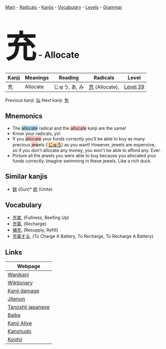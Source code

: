 <style> bigfont {font-size: 100px}</style>
[Main](../README.md) -
[Radicals](../radicals.md) -
[Kanjis](../kanjis.md) -
[Vocabulary](../vocabulary.md) -
[Levels](../levels.md) -
[Grammar](../grammar.md)
# <bigfont> 充</bigfont> - Allocate 

| Kanji | Meanings | Reading | Radicals | Level |
| --- | --- | --- | --- | --- |
| 充 | Allocate | じゅう, あ, み | [充](../radicals/充.md) (Allocate),  | [Level 39](../levels/wk_level39.md) |

Previous kanji: [仙](仙.md) Next kanji: [免](免.md) 

## Mnemonics
 * The <span style="background-color:#ADD8E6"> allocate</span> radical and the <span style="background-color:#ffcccb"> allocate</span> kanji are the same!
* Know your radicals, yo!
* If you <span style="background-color:#ffcccb"> allocate</span> your funds correctly you'll be able to buy as many precious <span style="background-color:#ffcccb"> jew</span>els (<span style="background-color:#fed8b1"> [じゅう](https://jisho.org/search/じゅう)</span>) as you want! However, jewels are expensive, so if you don't allocate any money, you won't be able to afford any. Ever.
* Picture all the jewels you were able to buy because you allocated your funds correctly. Imagine swimming in these jewels. Like a rich duck.


## Similar kanjis
 * [銃](銃.md) (Gun)* [統](統.md) (Unite)


## Vocabulary
 * [充実](../vocabulary/充.md), (Fullness, Beefing Up)
* [充電](../vocabulary/充.md), (Recharge)
* [補充](../vocabulary/充.md), (Resupply, Refill)
* [充電する](../vocabulary/充.md), (To Charge A Battery, To Recharge, To Recharge A Battery)



## Links 

| Webpage |
| --- |
| [Wanikani          ](https://www.wanikani.com/kanji/充) |
| [Wiktionary        ](https://en.wiktionary.org/wiki/充) |
| [Kanji damage      ](http://www.kanjidamage.com/kanji/search?utf8=✓&q=充) |
| [Jitenon           ](https://jitenon.com/kanji/充) |
| [Tanoshii japanese ](https://www.tanoshiijapanese.com/dictionary/kanji.cfm?k=充) |
| [Baike             ](https://baike.baidu.com/item/充) |
| [Kanji Alive       ](https://app.kanjialive.com/充) |
| [Kanshudo          ](https://www.kanshudo.com/searchmn?q=充) |
| [Koohii            ](https://kanji.koohii.com/study/kanji/充) |
